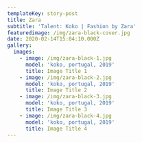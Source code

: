 ```yaml
---
templateKey: story-post
title: Zara
subtitle: 'Talent: Koko | Fashion by Zara'
featuredimage: /img/zara-black-cover.jpg
date: 2020-02-14T15:04:10.000Z
gallery:
  images:
    - image: /img/zara-black-1.jpg
      model: 'koko, portugal, 2019'
      title: Image Title 1
    - image: /img/zara-black-2.jpg
      model: 'koko, portugal, 2019'
      title: Image Title 2
    - image: /img/zara-black-3.jpg
      model: 'koko, portugal, 2019'
      title: Image Title 3
    - image: /img/zara-black-4.jpg
      model: 'koko, portugal, 2019'
      title: Image Title 4
---
```


